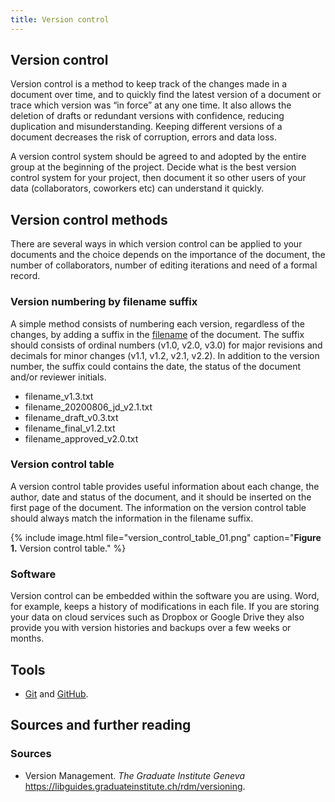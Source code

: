 ```yaml
---
title: Version control
---
```

## Version control
Version control is a method to keep track of the changes made in a document over time, and to quickly find the latest version of a document or trace which version was “in force” at any one time. It also allows the deletion of drafts or redundant versions with confidence, reducing duplication and misunderstanding. Keeping different versions of a document decreases the risk of corruption, errors and data loss.

A version control system should be agreed to and adopted by the entire group at the beginning of the project. Decide what is the best version control system for your project, then document it so other users of your data (collaborators, coworkers etc) can understand it quickly.

## Version control methods
There are several ways in which version control can be applied to your documents and the choice depends on the importance of the document, the number of collaborators, number of editing iterations and need of a formal record.

### Version numbering by filename suffix
A simple method consists of numbering each version, regardless of the changes, by adding a suffix in the [filename](file_naming) of the document. The suffix should consists of ordinal numbers (v1.0, v2.0, v3.0) for major revisions and decimals for minor changes (v1.1, v1.2, v2.1, v2.2). In addition to the version number, the suffix could contains the date, the status of the document and/or reviewer initials.
* filename_v1.3.txt
* filename_20200806_jd_v2.1.txt
* filename_draft_v0.3.txt
* filename_final_v1.2.txt
* filename_approved_v2.0.txt

### Version control table
A version control table provides useful information about each change, the author, date and status of the document, and it should be inserted on the first page of the document. The information on the version control table should always match the information in the filename suffix.

{% include image.html file="version_control_table_01.png" caption="<b>Figure 1.</b> Version control table." %}

### Software
Version control can be embedded within the software you are using. Word, for example, keeps a history of modifications in each file. If you are storing your data on cloud services such as Dropbox or Google Drive they also provide you with version histories and backups over a few weeks or months.

## Tools
* [Git](https://git-scm.com) and [GitHub](https://github.com).

## Sources and further reading
### Sources
* Version Management. *The Graduate Institute Geneva* <https://libguides.graduateinstitute.ch/rdm/versioning>.
